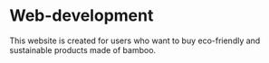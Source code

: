 # Web-development
This website is created for users who want to buy eco-friendly and sustainable products made of bamboo.
